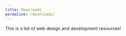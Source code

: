 ```yaml
---
title: Downloads
permalink: /downloads/
---
```


This is a list of web design and development resources!